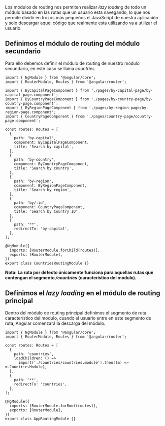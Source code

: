 Los módulos de routing nos permiten realizar *lazy loading* de todo un módulo basado en las rutas que un usuario esta navegando, lo que nos permite dividir en trozos más pequeños el JavaScript de nuestra aplicación y solo descargar aquel código que realmente esta utilizando va a utilizar el usuario.
## Definimos el módulo de routing del módulo secundario

Para ello debemos definir el módulo de routing de nuestro módulo secundario, en este caso se llama *countries*.

```
import { NgModule } from '@angular/core';
import { RouterModule, Routes } from '@angular/router';

import { ByCapitalPageComponent } from './pages/by-capital-page/by-capital-page.component';
import { ByCountryPageComponent } from './pages/by-country-page/by-country-page.component';
import { ByRegionPageComponent } from './pages/by-region-page/by-region-page.component';
import { CountryPageComponent } from './pages/country-page/country-page.component';

const routes: Routes = [
  {
    path: 'by-capital',
    component: ByCapitalPageComponent,
    title: 'Search by capital',
  },
  {
    path: 'by-country',
    component: ByCountryPageComponent,
    title: 'Search by country',
  },
  {
    path: 'by-region',
    component: ByRegionPageComponent,
    title: 'Search by region',
  },
  {
    path: 'by/:id',
    component: CountryPageComponent,
    title: 'Search by Country ID',
  },
  {
    path: '**',
    redirectTo: 'by-capital',
  },
];

@NgModule({
  imports: [RouterModule.forChild(routes)],
  exports: [RouterModule],
})
export class CountriesRoutingModule {}
```

**Nota: La ruta por defecto únicamente funciona para aquellas rutas que contengan el segmento */countries* (característico del módulo).**
## Definimos el *lazy loading* en el módulo de routing principal

Dentro del módulo de routing principal definimos el segmento de ruta característico del modulo, cuando el usuario entre en este segmento de ruta, Angular comenzará la descarga del módulo.

```
import { NgModule } from '@angular/core';
import { RouterModule, Routes } from '@angular/router';

const routes: Routes = [
  {
    path: 'countries',
    loadChildren: () =>
      import('./countries/countries.module').then((m) => m.CountriesModule),
  },
  {
    path: '**',
    redirectTo: 'countries',
  },
];

@NgModule({
  imports: [RouterModule.forRoot(routes)],
  exports: [RouterModule],
})
export class AppRoutingModule {}
```